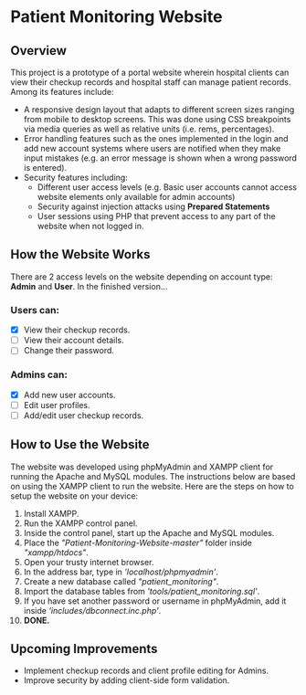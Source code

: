 # Patient Monitoring Website
## Overview
This project is a prototype of a portal website wherein hospital clients can view their checkup records and hospital staff can manage patient records. 
Among its features include:
* A responsive design layout that adapts to different screen sizes ranging from mobile to desktop screens. This was done using CSS breakpoints via media queries as well as relative units (i.e. rems, percentages).
* Error handling features such as the ones implemented in the login and add new account systems where users are notified when they make input mistakes (e.g. an error message is shown when a wrong password is entered).
* Security features including: 
  * Different user access levels (e.g. Basic user accounts cannot access website elements only available for admin accounts)
  * Security against injection attacks using __Prepared Statements__
  * User sessions using PHP that prevent access to any part of the website when not logged in.
## How the Website Works
There are 2 access levels on the website depending on account type: __Admin__ and __User__. In the finished version...
### Users can:
  - [x] View their checkup records.
  - [ ] View their account details.
  - [ ] Change their password.
### Admins can:
  - [x] Add new user accounts.
  - [ ] Edit user profiles.
  - [ ] Add/edit user checkup records. 
  ## How to Use the Website
  The website was developed using phpMyAdmin and XAMPP client for running the Apache and MySQL modules. The instructions below are based on using the XAMPP client to run the website.
  Here are the steps on how to setup the website on your device:
  1. Install XAMPP.
  2. Run the XAMPP control panel. 
  3. Inside the control panel, start up the Apache and MySQL modules.
  4. Place the _"Patient-Monitoring-Website-master"_ folder inside _"xampp/htdocs"_.
  5. Open your trusty internet browser.
  6. In the address bar, type in _'localhost/phpmyadmin'_.
  7. Create a new database called _"patient_monitoring"_.
  8. Import the database tables from _'tools/patient_monitoring.sql'_.
  9. If you have set another password or username in phpMyAdmin, add it inside _'includes/dbconnect.inc.php'_. 
  10. __DONE.__
## Upcoming Improvements
- Implement checkup records and client profile editing for Admins.
- Improve security by adding client-side form validation.
